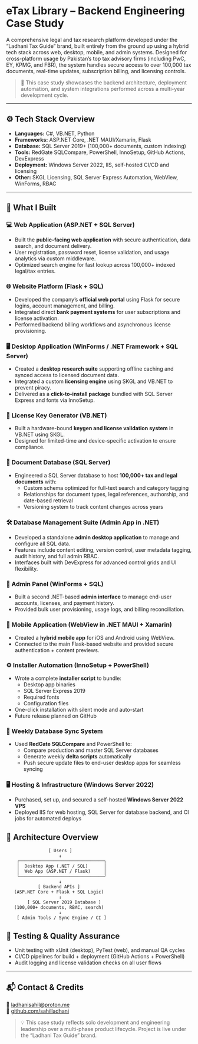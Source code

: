 # eTax Library – Backend Engineering Case Study

A comprehensive legal and tax research platform developed under the “Ladhani Tax Guide” brand, built entirely from the ground up using a hybrid tech stack across web, desktop, mobile, and admin systems. Designed for cross-platform usage by Pakistan’s top tax advisory firms (including PwC, EY, KPMG, and FBR), the system handles secure access to over 100,000 tax documents, real-time updates, subscription billing, and licensing controls.

> 📌 This case study showcases the backend architecture, deployment automation, and system integrations performed across a multi-year development cycle.

---

## ⚙️ Tech Stack Overview

- **Languages:** C#, VB.NET, Python
- **Frameworks:** ASP.NET Core, .NET MAUI/Xamarin, Flask
- **Database:** SQL Server 2019+ (100,000+ documents, custom indexing)
- **Tools:** RedGate SQLCompare, PowerShell, InnoSetup, GitHub Actions, DevExpress
- **Deployment:** Windows Server 2022, IIS, self-hosted CI/CD and licensing
- **Other:** SKGL Licensing, SQL Server Express Automation, WebView, WinForms, RBAC

---

## 🔧 What I Built

### 💻 Web Application (ASP.NET + SQL Server)
- Built the **public-facing web application** with secure authentication, data search, and document delivery.
- User registration, password reset, license validation, and usage analytics via custom middleware.
- Optimized search engine for fast lookup across 100,000+ indexed legal/tax entries.

### 🌐 Website Platform (Flask + SQL)
- Developed the company’s **official web portal** using Flask for secure logins, account management, and billing.
- Integrated direct **bank payment systems** for user subscriptions and license activation.
- Performed backend billing workflows and asynchronous license provisioning.

### 🖥️ Desktop Application (WinForms / .NET Framework + SQL Server)
- Created a **desktop research suite** supporting offline caching and synced access to licensed document data.
- Integrated a custom **licensing engine** using SKGL and VB.NET to prevent piracy.
- Delivered as a **click-to-install package** bundled with SQL Server Express and fonts via InnoSetup.

### 🔐 License Key Generator (VB.NET)
- Built a hardware-bound **keygen and license validation system** in VB.NET using SKGL.
- Designed for limited-time and device-specific activation to ensure compliance.

### 🧠 Document Database (SQL Server)
- Engineered a SQL Server database to host **100,000+ tax and legal documents** with:
  - Custom schema optimized for full-text search and category tagging
  - Relationships for document types, legal references, authorship, and date-based retrieval
  - Versioning system to track content changes across years

### 🛠️ Database Management Suite (Admin App in .NET)
- Developed a standalone **admin desktop application** to manage and configure all SQL data.
- Features include content editing, version control, user metadata tagging, audit history, and full admin RBAC.
- Interfaces built with DevExpress for advanced control grids and UI flexibility.

### 🧾 Admin Panel (WinForms + SQL)
- Built a second .NET-based **admin interface** to manage end-user accounts, licenses, and payment history.
- Provided bulk user provisioning, usage logs, and billing reconciliation.

### 📱 Mobile Application (WebView in .NET MAUI + Xamarin)
- Created a **hybrid mobile app** for iOS and Android using WebView.
- Connected to the main Flask-based website and provided secure authentication + content previews.

### ⚙️ Installer Automation (InnoSetup + PowerShell)
- Wrote a complete **installer script** to bundle:
  - Desktop app binaries
  - SQL Server Express 2019
  - Required fonts
  - Configuration files
- One-click installation with silent mode and auto-start
- Future release planned on GitHub

### 🔄 Weekly Database Sync System
- Used **RedGate SQLCompare** and PowerShell to:
  - Compare production and master SQL Server databases
  - Generate weekly **delta scripts** automatically
  - Push secure update files to end-user desktop apps for seamless syncing

### 🖥️ Hosting & Infrastructure (Windows Server 2022)
- Purchased, set up, and secured a self-hosted **Windows Server 2022 VPS**
- Deployed IIS for web hosting, SQL Server for database backend, and CI jobs for automated deploys

## 📐 Architecture Overview

```
                [ Users ]
                    ↓
    ┌────────────────────────────────┐
    │  Desktop App (.NET / SQL)      │
    │  Web App (ASP.NET / Flask)     │
    └────────────────────────────────┘
                    ↓
            [ Backend APIs ]
   (ASP.NET Core + Flask + SQL Logic)
                    ↓
        [ SQL Server 2019 Database ]
   (100,000+ documents, RBAC, search)
                    ↓
    [ Admin Tools / Sync Engine / CI ]
```

## 🧪 Testing & Quality Assurance

- Unit testing with xUnit (desktop), PyTest (web), and manual QA cycles
- CI/CD pipelines for build + deployment (GitHub Actions + PowerShell)
- Audit logging and license validation checks on all user flows

---

## 📬 Contact & Credits

📧 [ladhanisahil@proton.me](mailto:ladhanisahil@proton.me)  
🔗 [github.com/sahilladhani](https://github.com/sahilladhani)  

> 💡 This case study reflects solo development and engineering leadership over a multi-phase product lifecycle. Project is live under the “Ladhani Tax Guide” brand.
